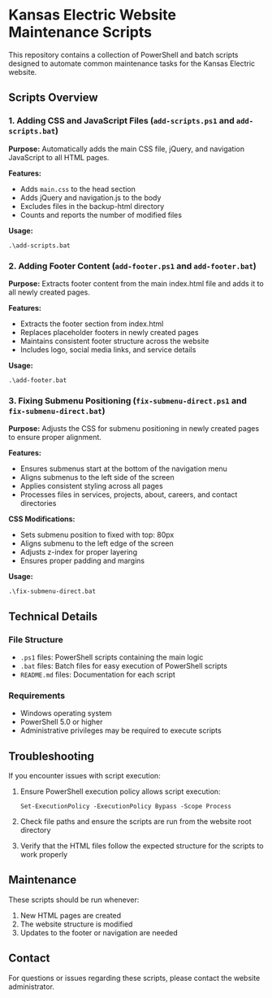 # Kansas Electric Website Maintenance Scripts

This repository contains a collection of PowerShell and batch scripts designed to automate common maintenance tasks for the Kansas Electric website.

## Scripts Overview

### 1. Adding CSS and JavaScript Files (`add-scripts.ps1` and `add-scripts.bat`)

**Purpose:** Automatically adds the main CSS file, jQuery, and navigation JavaScript to all HTML pages.

**Features:**
- Adds `main.css` to the head section
- Adds jQuery and navigation.js to the body
- Excludes files in the backup-html directory
- Counts and reports the number of modified files

**Usage:**
```
.\add-scripts.bat
```

### 2. Adding Footer Content (`add-footer.ps1` and `add-footer.bat`)

**Purpose:** Extracts footer content from the main index.html file and adds it to all newly created pages.

**Features:**
- Extracts the footer section from index.html
- Replaces placeholder footers in newly created pages
- Maintains consistent footer structure across the website
- Includes logo, social media links, and service details

**Usage:**
```
.\add-footer.bat
```

### 3. Fixing Submenu Positioning (`fix-submenu-direct.ps1` and `fix-submenu-direct.bat`)

**Purpose:** Adjusts the CSS for submenu positioning in newly created pages to ensure proper alignment.

**Features:**
- Ensures submenus start at the bottom of the navigation menu
- Aligns submenus to the left side of the screen
- Applies consistent styling across all pages
- Processes files in services, projects, about, careers, and contact directories

**CSS Modifications:**
- Sets submenu position to fixed with top: 80px
- Aligns submenu to the left edge of the screen
- Adjusts z-index for proper layering
- Ensures proper padding and margins

**Usage:**
```
.\fix-submenu-direct.bat
```

## Technical Details

### File Structure

- `.ps1` files: PowerShell scripts containing the main logic
- `.bat` files: Batch files for easy execution of PowerShell scripts
- `README.md` files: Documentation for each script

### Requirements

- Windows operating system
- PowerShell 5.0 or higher
- Administrative privileges may be required to execute scripts

## Troubleshooting

If you encounter issues with script execution:

1. Ensure PowerShell execution policy allows script execution:
   ```
   Set-ExecutionPolicy -ExecutionPolicy Bypass -Scope Process
   ```

2. Check file paths and ensure the scripts are run from the website root directory

3. Verify that the HTML files follow the expected structure for the scripts to work properly

## Maintenance

These scripts should be run whenever:

1. New HTML pages are created
2. The website structure is modified
3. Updates to the footer or navigation are needed

## Contact

For questions or issues regarding these scripts, please contact the website administrator. 